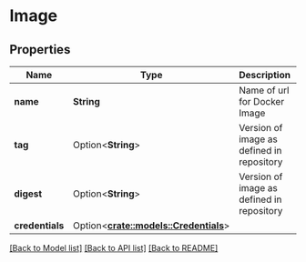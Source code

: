 # Image

## Properties

Name | Type | Description | Notes
------------ | ------------- | ------------- | -------------
**name** | **String** | Name of url for Docker Image | 
**tag** | Option<**String**> | Version of image as defined in repository | [optional]
**digest** | Option<**String**> | Version of image as defined in repository | [optional]
**credentials** | Option<[**crate::models::Credentials**](Credentials.md)> |  | [optional]

[[Back to Model list]](../README.md#documentation-for-models) [[Back to API list]](../README.md#documentation-for-api-endpoints) [[Back to README]](../README.md)


